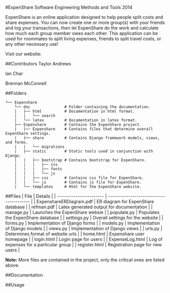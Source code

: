 #ExpenShare 
Software Engineering Methods and Tools 2014

ExpenShare is an online application designed to help people split costs and share expenses. You can now create one or more group(s) with your friends and log your transactions, then let ExpenShare do the work and calculate how much each group member owes each other. This application can be used for roommates to split living expenses, friends to split travel costs, or any other necessary use!

Visit our website:

##Contributors
Taylor Andrews

Ian Char

Brennan McConnell

##Folders
```
└── Expenshare
    └── doc               # Folder containing the documentation.
    |	├── html          # Documentation in html format.
    |   |   └── search
    |   └── latex         # Documentation in latex format.
    ├── Expenshare        # Contains the ExpenShare project.
    |	├── Expenshare    # Contains files that determine overall ExpenShare settings.
    |	├── share         # Contains Django framework models, views, and forms. 
    |   |   └── migrations
    |	├── static        # Static tools used in conjunction with Django. 
    |   |   ├── bootstrap # Contains bootstrap for ExpenShare.
    |   |   |   ├── css
    |   |   |   ├── fonts
    |   |   |   └── js
    |   |   ├── css       # Contains css file for ExpenShare.
    |   |   └── js        # Contains js file for ExpenShare.
    |   └── templates     # Html for the ExpenShare website.
```

##Files
| File                    | Details                                  |
| ----------------------- | ---------------------------------------- |
| ExpenshareERDiagram.pdf | ER diagram for ExpenShare database       |
| refman.pdf              | Latex generated output for documentation |
| manage.py               | Launches the ExpenShare websie           | 
| populate.py             | Populates the ExpenShare database        |
| settings.py             | Overall settings for the website         |
| forms.py                | Implementation of Django forms           |
| models.py               | Implementation of Django models          |
| views.py                | Implementation of Django views           |
| urls.py                 | Determines format of website urls        |
| home.html               | Expenshare user homepage                 |
| login.html              | Login page for users                     |
| ExpenseLog.html         | Log of expenses for a particular group   |
| register.html           | Registration page for new users          |

**Note:** More files are contained in the project, only the critical ones are listed above. 

##Documentation

##Usage














